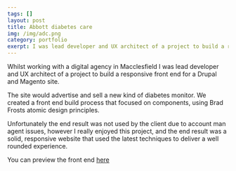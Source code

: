 ```yaml
---
tags: []
layout: post
title: Abbott diabetes care
img: /img/adc.png
category: portfolio
exerpt: I was lead developer and UX architect of a project to build a responsive front end for a Drupal and Magento site.
---
```


Whilst working with a digital agency in Macclesfield I was lead developer and UX architect of a project to build a responsive front end for a Drupal and Magento site.

The site would advertise and sell a new kind of diabetes monitor. We created a front end build process that focused on components, using Brad Frosts atomic design principles.

Unfortunately the end result was not used by the client due to account man agent issues, however I really enjoyed this project, and the end result was a solid, responsive website that used the latest techniques to deliver a well rounded experience.

You can preview the front end [here](/examples/fsl/index.html)
